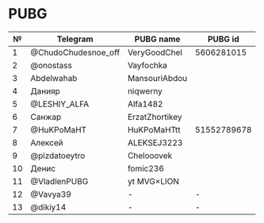 # PUBG
№|Telegram|PUBG name|PUBG id
-|--------|---------|-------
1|@ChudoChudesnoe_off|VeryGoodChel|5606281015
2|@onostass|Vayfochka|
3|Abdelwahab|MansouriAbdou|
4|Данияр|niqwerny|
5|@LESHIY_ALFA|Alfa1482|
6|Санжар|ErzatZhortikey|
7|@HuKPoMaHT|HuKPoMaHTtt|51552789678
8|Алексей|ALEKSEJ3223|
9|@pizdatoeytro|Chelooovek|
10|Денис|fomic236|
11|@VladlenPUBG|yt MVG×LION|
12|@Vavya39|-|-
13|@dikiy14|-|-

